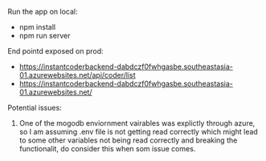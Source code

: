 Run the app on local:
- npm install
- npm run server

End pointd exposed on prod:
- https://instantcoderbackend-dabdczf0fwhgasbe.southeastasia-01.azurewebsites.net/api/coder/list
- https://instantcoderbackend-dabdczf0fwhgasbe.southeastasia-01.azurewebsites.net/

Potential issues:
1. One of the mogodb enviornment vairables was explictly through azure, so I am assuming .env file is not getting read correctly which might lead to some other variables not being read correctly and breaking the functionalit, do consider this when som issue comes.
